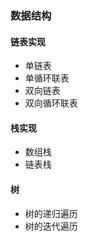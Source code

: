 ### 数据结构


#### 链表实现

- 单链表
- 单循环联表
- 双向链表
- 双向循环联表

#### 栈实现

- 数组栈
- 链表栈

#### 树
- 树的递归遍历
- 树的迭代遍历